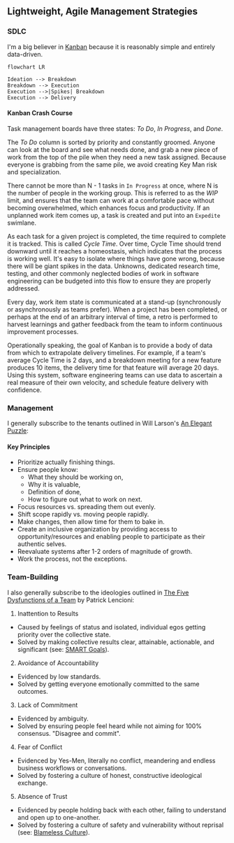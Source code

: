 ## Lightweight, Agile Management Strategies

### SDLC

I'm a big believer in [Kanban](https://businessmap.io/kanban-resources/getting-started/what-is-kanban) because it is reasonably simple and entirely data-driven.

```mermaid
flowchart LR

Ideation --> Breakdown
Breakdown --> Execution
Execution -->|Spikes| Breakdown
Execution --> Delivery
```

#### Kanban Crash Course

Task management boards have three states: *To Do*, *In Progress*, and *Done*.

The *To Do* column is sorted by priority and constantly groomed. Anyone can look at the board and see what needs done, and grab a new piece of work from the top of the pile when they need a new task assigned. Because everyone is grabbing from the same pile, we avoid creating Key Man risk and specialization.

There cannot be more than N - 1 tasks in `In Progress` at once, where N is the number of people in the working group. This is referred to as the *WIP* limit, and ensures that the team can work at a comfortable pace without becoming overwhelmed, which enhances focus and productivity. If an unplanned work item comes up, a task is created and put into an `Expedite` swimlane.

As each task for a given project is completed, the time required to complete it is tracked. This is called *Cycle Time*. Over time, Cycle Time should trend downward until it reaches a homeostasis, which indicates that the process is working well. It's easy to isolate where things have gone wrong, because there will be giant spikes in the data. Unknowns, dedicated research time, testing, and other commonly neglected bodies of work in software engineering can be budgeted into this flow to ensure they are properly addressed.

Every day, work item state is communicated at a stand-up (synchronously or asynchronously as teams prefer). When a project has been completed, or perhaps at the end of an arbitrary interval of time, a retro is performed to harvest learnings and gather feedback from the team to inform continuous improvement processes.

Operationally speaking, the goal of Kanban is to provide a body of data from which to extrapolate delivery timelines. For example, if a team's average Cycle Time is 2 days, and a breakdown meeting for a new feature produces 10 items, the delivery time for that feature will average 20 days. Using this system, software engineering teams can use data to ascertain a real measure of their own velocity, and schedule feature delivery with confidence.

### Management

I generally subscribe to the tenants outlined in Will Larson's [An Elegant Puzzle](https://lethain.com/elegant-puzzle/):

#### Key Principles
* Prioritize actually finishing things.
* Ensure people know:
  * What they should be working on,
  * Why it is valuable,
  * Definition of done,
  * How to figure out what to work on next.
* Focus resources vs. spreading them out evenly.
* Shift scope rapidly vs. moving people rapidly.
* Make changes, then allow time for them to bake in.
* Create an inclusive organization by providing access to opportunity/resources and enabling people to participate as their authentic selves.
* Reevaluate systems after 1-2 orders of magnitude of growth.
* Work the process, not the exceptions.

### Team-Building

I also generally subscribe to the ideologies outlined in [The Five Dysfunctions of a Team](https://en.wikipedia.org/wiki/The_Five_Dysfunctions_of_a_Team) by Patrick Lencioni:

1) Inattention to Results
* Caused by feelings of status and isolated, individual egos getting priority over the collective state.
* Solved by making collective results clear, attainable, actionable, and significant (see: [SMART Goals](https://www.forbes.com/advisor/business/smart-goals/)).

2) Avoidance of Accountability
* Evidenced by low standards.
* Solved by getting everyone emotionally committed to the same outcomes.

3) Lack of Commitment
* Evidenced by ambiguity.
* Solved by ensuring people feel heard while not aiming for 100% consensus. "Disagree and commit".

4) Fear of Conflict
* Evidenced by Yes-Men, literally no conflict, meandering and endless business workflows or conversations.
* Solved by fostering a culture of honest, constructive ideological exchange.

5) Absence of Trust
* Evidenced by people holding back with each other, failing to understand and open up to one-another.
* Solved by fostering a culture of safety and vulnerability without reprisal (see: [Blameless Culture](https://www.gybe.ca/a-few-words-about-blameless-culture/)).